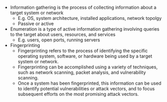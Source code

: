 - Information gathering is the process of collecting information about a target system or network
	- E.g. OS, system architecture, installed applications, network topolgy
	- Passive or active
- Enumeration is a type of active information gathering involving queries to the target about users, resources, and services
	- E.g. users, open ports, running servers
- Fingerprinting
	- Fingerprinting refers to the process of identifying the specific operating system, software, or hardware being used by a target system or network.
	-   Fingerprinting can be accomplished using a variety of techniques, such as network scanning, packet analysis, and vulnerability scanning.
	-   Once a system has been fingerprinted, this information can be used to identify potential vulnerabilities or attack vectors, and to focus subsequent efforts on the most promising attack vectors.